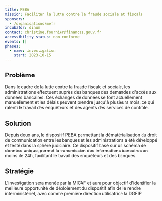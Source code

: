 ```yaml
---
title: PEBA
mission: Faciliter la lutte contre la fraude sociale et fiscale
sponsors:
  - /organisations/mefr
incubator: dinum
contact: christine.fournier@finances.gouv.fr
accessibility_status: non conforme
events: []
phases:
  - name: investigation
    start: 2023-10-15
---
```

## Problème

Dans le cadre de la lutte contre la fraude fiscale et sociale, les administrations effectuent auprès des banques des demandes d'accès aux données bancaires. Ces échanges de données se font actuellement manuellement et les délais peuvent prendre jusqu'à plusieurs mois, ce qui ralenti le travail des enquêteurs et des agents des services de contrôle.

## Solution

Depuis deux ans, le dispositif PEBA permettant la dématérialisation du droit de communication entre les banques et les administrations a été développé et testé dans la sphère judiciaire. Ce dispositif basé sur un schéma de données unique, permet la transmission des informations bancaires en moins de 24h, facilitant le travail des enquêteurs et des banques.

## Stratégie

L'investigation sera menée par la MICAF et aura pour objectif d'identifier la meilleure opportunité de déploiement du dispositif afin de le rendre interministériel, avec comme première direction utilisatrice la DGFIP.
